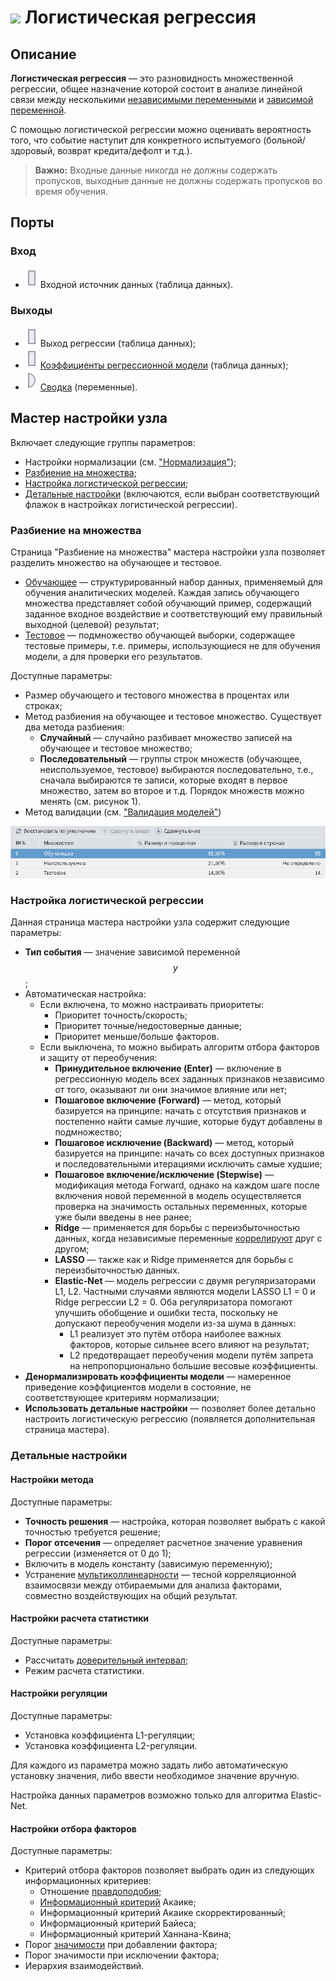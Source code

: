 # ![](../../media/app/icons/vendors/logregression.svg) Логистическая регрессия

## Описание

**Логистическая регрессия** — это разновидность множественной регрессии, общее назначение которой состоит в анализе линейной связи между несколькими [независимыми переменными](https://wiki.loginom.ru/articles/input-variable.html) и [зависимой переменной](https://wiki.loginom.ru/articles/output-variable.html).

С помощью логистической регрессии можно оценивать вероятность того, что событие наступит для конкретного испытуемого (больной/здоровый, возврат кредита/дефолт и т.д.).

>**Важно:** Входные данные никогда не должны содержать пропусков, выходные данные не должны содержать пропусков во время обучения.

## Порты

### Вход

* ![](../../../images/icons/ports/input_table_inactive.svg) Входной источник данных (таблица данных).

### Выходы

* ![](../../../images/icons/ports/output_table_inactive.svg) Выход регрессии (таблица данных);
* ![](../../../images/icons/ports/output_table_inactive.svg) [Коэффициенты регрессионной модели](./coef-regression.md) (таблица данных);
* ![](../../../images/icons/ports/output_variable_inactive.svg) [Сводка](./report.md) (переменные).

## Мастер настройки узла

Включает следующие группы параметров:

* Настройки нормализации (см. ["Нормализация"](../../normalization/README.md));
* [Разбиение на множества](#razbienie-na-mnozhestva);
* [Настройка логистической регрессии](#nastroyka-logisticheskoy-regressii);
* [Детальные настройки](#detalnye-nastroyki) (включаются, если выбран соответствующий флажок в настройках логистической регрессии).

### Разбиение на множества

Страница "Разбиение на множества" мастера настройки узла позволяет разделить множество на обучающее и тестовое.

* [Обучающее](https://wiki.loginom.ru/articles/training-set.html) — cтруктурированный набор данных, применяемый для обучения аналитических моделей. Каждая запись обучающего множества представляет собой обучающий пример, содержащий заданное входное воздействие и соответствующий ему правильный выходной (целевой) результат;
* [Тестовое](https://wiki.loginom.ru/articles/test-set.html) — подмножество обучающей выборки, содержащее тестовые примеры, т.е. примеры, использующиеся не для обучения модели, а для проверки его результатов.

Доступные параметры:

* Размер обучающего и тестового множества в процентах или строках;
* Метод разбиения на обучающее и тестовое множество. Существует два метода разбиения:
  * **Случайный** — случайно разбивает множество записей на обучающее и тестовое множество;
  * **Последовательный** — группы строк множеств (обучающее, неиспользуемое, тестовое) выбираются последовательно, т.е., сначала выбираются те записи, которые входят в первое множество, затем во второе и т.д. Порядок множеств можно менять (см. рисунок 1).
* Метод валидации (см. ["Валидация моделей"](../../validation.md))

![](./logistic-regression-1.PNG)

### Настройка логистической регрессии

Данная страница мастера настройки узла содержит следующие параметры:
  
* **Тип события** — значение зависимой переменной $$y$$;
* Автоматическая настройка:
  * Если включена, то можно настраивать приоритеты:
    * Приоритет точность/скорость;
    * Приоритет точные/недостоверные данные;
    * Приоритет меньше/больше факторов.
  * Если выключена, то можно выбирать алгоритм отбора факторов и защиту от переобучения:
    * **Принудительное включение (Enter)** — включение в регрессионную модель всех заданных признаков независимо от того, оказывают ли они значимое влияние или нет;
    * **Пошаговое включение (Forward)** — метод, который базируется на принципе: начать с отсутствия признаков и постепенно найти самые лучшие, которые будут добавлены в подмножество;
    * **Пошаговое исключение (Backward)** — метод, который базируется на принципе: начать со всех доступных признаков и последовательными итерациями исключить самые худшие;
    * **Пошаговое включение/исключение (Stepwise)** — модификация метода Forward, однако на каждом шаге после включения новой переменной в модель осуществляется проверка на значимость остальных переменных, которые уже были введены в нее ранее;
    * **Ridge** — применяется для борьбы с переизбыточностью данных, когда независимые переменные [коррелируют](https://wiki.loginom.ru/articles/correlation.html) друг с другом;
    * **LASSO** — также как и Ridge применяется для борьбы с переизбыточностью данных.
    * **Elastic-Net** — модель регрессии с двумя регуляризаторами L1, L2. Частными случаями являются модели LASSO L1 = 0 и Ridge регрессии L2 = 0. Оба регуляризатора помогают улучшить обобщение и ошибки теста, поскольку не допускают переобучения модели из-за шума в данных:
      * L1 реализует это путём отбора наиболее важных факторов, которые сильнее всего влияют на результат;
      * L2 предотвращает переобучения модели путём запрета на непропорционально большие весовые коэффициенты.
* **Денормализировать коэффициенты модели** — намеренное приведение коэффициентов модели в состояние, не соответствующее критериям нормализации;
* **Использовать детальные настройки** — позволяет более детально настроить логистическую регрессию (появляется дополнительная страница мастера).

### Детальные настройки

#### Настройки метода

Доступные параметры:

* **Точность решения** — настройка, которая позволяет выбрать с какой точностью требуется решение;
* **Порог отсечения** — определяет расчетное значение уравнения регрессии (изменяется от 0 до 1);
* Включить в модель константу (зависимую переменную);
* Устранение [мультиколлинеарности](https://wiki.loginom.ru/articles/multicollinearity.html) — тесной корреляционной взаимосвязи между отбираемыми для анализа факторами, совместно воздействующих на общий результат.

#### Настройки расчета статистики

Доступные параметры:

* Рассчитать [доверительный интервал](https://wiki.loginom.ru/articles/confidence-interval.html);
* Режим расчета статистики.

#### Настройки регуляции

Доступные параметры:

* Установка коэффициента L1-регуляции;
* Установка коэффициента L2-регуляции.

Для каждого из параметра можно задать либо автоматическую установку значения, либо ввести необходимое значение вручную.

Настройка данных параметров возможно только для алгоритма Elastic-Net.

#### Настройки отбора факторов

Доступные параметры:

* Критерий отбора факторов позволяет выбрать один из следующих информационных критериев:
  * Отношение [правдоподобия](https://wiki.loginom.ru/articles/plausibility-function.html);
  * [Информационный критерий](./report.md) Акаике;
  * Информационный критерий Акаике скорректированный;
  * Информационный критерий Байеса;
  * Информационный критерий Ханнана-Квина;
* Порог [значимости](https://wiki.loginom.ru/articles/significance-regr.html) при добавлении фактора;
* Порог значимости при исключении фактора;
* Иерархия взаимодействий.
